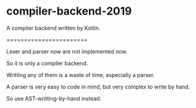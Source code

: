 # compiler-backend-2019
A compiler backend written by Kotlin.

=======================

Lexer and parser now are not implemented now.

So it is only a compiler backend.

Writting any of them is a waste of time, especially a parser.

A parser is very easy to code in mind, but very complex to write by hand.

So use AST-writting-by-hand instead.